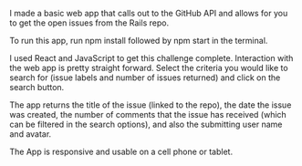 I made a basic web app that calls out to the GitHub API and allows for you to
get the open issues from the Rails repo.

To run this app, run npm install followed by npm start in the terminal.

I used React and JavaScript to get this challenge complete.  Interaction with
the web app is pretty straight forward.  Select the criteria you would like
to search for (issue labels and number of issues returned) and click on the
 search button.

The app returns the title of the issue (linked to the repo), the date the issue
was created, the number of comments that the issue has received (which can be
filtered in the search options), and also the submitting user name and avatar.


The App is responsive and usable on a cell phone or tablet.
